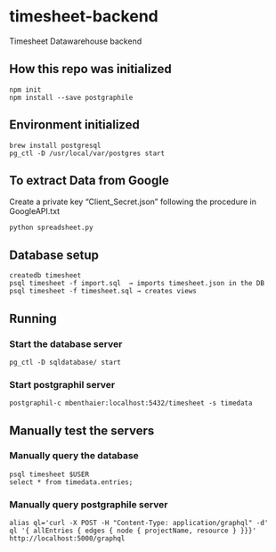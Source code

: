 ﻿# timesheet-backend

Timesheet Datawarehouse backend


## How this repo was initialized

```
npm init
npm install --save postgraphile
```

## Environment initialized

```
brew install postgresql
pg_ctl -D /usr/local/var/postgres start
``` 

## To extract Data from Google

Create a private key “Client_Secret.json” following the procedure in  GoogleAPI.txt
```
python spreadsheet.py 
``` 

## Database setup

```
createdb timesheet
psql timesheet -f import.sql  → imports timesheet.json in the DB
psql timesheet -f timesheet.sql → creates views
```
## Running


### Start the database server

    pg_ctl -D sqldatabase/ start

### Start postgraphil server 

    postgraphil-c mbenthaier:localhost:5432/timesheet -s timedata

## Manually test the servers

### Manually query the database

    psql timesheet $USER
    select * from timedata.entries;

### Manually query postgraphile server

    alias ql='curl -X POST -H "Content-Type: application/graphql" -d'
    ql '{ allEntries { edges { node { projectName, resource } }}}' http://localhost:5000/graphql